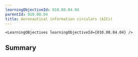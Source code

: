 ```yaml
---
learningObjectiveId: 010.08.04.04
parentId: 010.08.04
title: Aeronautical information circulars (AICs)
---
```


```tsx eval
<LearningOBjectives learningObjectiveId={010.08.04.04} />
```

## Summary

